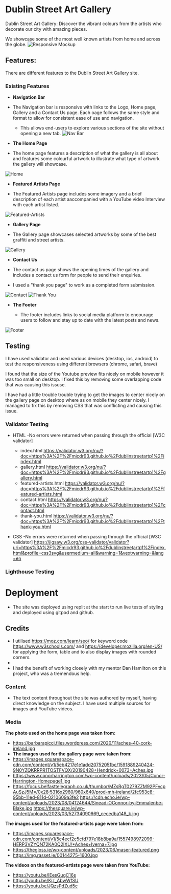 # Dublin Street Art Gallery

Dublin Street Art Gallery: 
Discover the vibrant colours from the artists who decorate our city with amazing pieces.

We showcase some of the most well known artists from home and across the globe.
![Responsive Mockup](https://micdr93.github.io/dublinstreetartp1/assets/readme-images/dublin_street_art_gallery_mockup.png)

## Features: 

There are different features to the Dublin Street Art Gallery site.

### Existing Features

- __Navigation Bar__

- The Navigation bar is responsive with links to the Logo, Home page, Gallery and a Contact Us page. Each oage follows the same style and format to allow for consistent ease of use and navigation. 

  - This allows end-users to explore various sections of the site without opening a new tab.
  ![Nav Bar](https://micdr93.github.io/dublinstreetartp1/assets/readme-images/dublin_street_art_gallery_navbar.png)

- __The Home Page__

- The home page features a description of what the gallery is all about and features some colourful artwork to illustrate what type of artwork the gallery will showcase.

![Home](https://micdr93.github.io/dublinstreetartp1/assets/readme-images/dublin_street_art_gallery_home.png)

- __Featured Artists Page__

- The Featured Artists page includes some imagery and a brief description of each artist aaccompanied with a YouTube video Interview with each artist listed.

![Featured-Artists](https://micdr93.github.io/dublinstreetartp1/assets/readme-images/dublin_street_art_gallery_featured_artists.png)

- __Gallery Page__

- The Gallery page showcases selected artworks by some of the best graffiti and street artists.

![Gallery](https://micdr93.github.io/dublinstreetartp1/assets/readme-images/dublin_street_art_gallery_gallery_page.png)

- __Contact Us__

- The contact us page shows the opening times of the gallery and includes a contact us form for people to send their enquiries.
- I used a "thank you page" to work as a completed form submission.



![Contact](https://micdr93.github.io/dublinstreetartp1/assets/readme-images/dublin_street_art_gallery_contact_us.png)
![Thank You](https://micdr93.github.io/dublinstreetartp1/assets/readme-images/dublin_street_art_gallery_thank_you.png)

- __The Footer__ 

  - The footer includes links to social media platform to encourage users to follow and stay up to date with the latest posts and news.

![Footer](https://micdr93.github.io/dublinstreetartp1/assets/readme-images/dublin_street_art_gallery_footer.png)

## Testing 

I have used validator and used various devices (desktop, ios, android) to test the responsiveness using different browsers (chrome, safari, brave)

I found that the size of the Youtube preview fits nicely on mobile however it was too small on desktop. I fixed this by removing some overlapping code that was causing this issuse.

I have had a little trouble trouble trying to get the images to center nicely on the gallery page on desktop where as on mobile they center nicely. I managed to fix this by removing CSS that was conflicting and causing this issue.

### Validator Testing 

- HTML
  -No errors were returned when passing through the official [W3C validator]
  - index.html https://validator.w3.org/nu/?doc=https%3A%2F%2Fmicdr93.github.io%2Fdublinstreetartp1%2Findex.html
  - gallery.html https://validator.w3.org/nu/?doc=https%3A%2F%2Fmicdr93.github.io%2Fdublinstreetartp1%2Fgallery.html
  - featured-artists.html https://validator.w3.org/nu/?doc=https%3A%2F%2Fmicdr93.github.io%2Fdublinstreetartp1%2Ffeatured-artists.html
  - contact.html https://validator.w3.org/nu/?doc=https%3A%2F%2Fmicdr93.github.io%2Fdublinstreetartp1%2Fcontact.html
  - thank-you.html https://validator.w3.org/nu/?doc=https%3A%2F%2Fmicdr93.github.io%2Fdublinstreetartp1%2Fthank-you.html

- CSS 
  -No errors were returned when passing through the official [W3C validator] https://jigsaw.w3.org/css-validator/validator?uri=https%3A%2F%2Fmicdr93.github.io%2Fdublinstreetartp1%2Findex.html&profile=css3svg&usermedium=all&warning=1&vextwarning=&lang=en
  
### Lighthouse Testing 


# Deployment

- The site was deployed using replit at the start to run live tests of styling and deployed using gitpod and github.

## Credits 

- I utilised https://moz.com/learn/seo/ for keyword code https://www.w3schools.com/ and https://developer.mozilla.org/en-US/ for applying the form, table and to also display images with rounded corners. 
- 
- I had the benefit of working closely with my mentor Dan Hamilton on this project, who was a tremendous help.


### Content 

- The text content throughout the site was authored by myself, having direct knowledge on the subject. I have used multiple sources for images and YouTube videos.

### Media

**The photo used on the home page was taken from:**
- https://barbarapicci.files.wordpress.com/2020/11/aches-40-cork-ireland.jpg
- **The images used for the gallery page were taken from:**
- https://images.squarespace-cdn.com/content/v1/5eb4217e1e1add20752051bc/1591889240424-9N0YZQKRRPR1TOSTFVQX/20190428+Hendrick+0073+Aches.jpg
- https://www.conorharrington.com/wp-content/uploads/2023/05/Conor-Harrington-Homepage1.jpg
- https://focus.belfasttelegraph.co.uk/thumbor/MZsRgT0279ZZM92PFvcpAuSzJ5M=/0x28:5316x2960/960x640/prod-mh-ireland/2fc953c8-95bb-11ed-811d-0210609a3fe2
https://cdn.echo.ie/wp-content/uploads/2023/08/04124644/Sinead-OConnor-by-Emmalenbe-Blake.jpg
https://thesquare.ie/wp-content/uploads/2023/03/52734090669_cecedba148_k.jpg

**The images used for the featured-artists page were taken from:**
- https://images.squarespace-cdn.com/content/v1/5c4ecf2c5cfd797e18b8ba9a/1557498972099-HERP3VZYQN72KA0Q2IXU/*Aches+Iverna+7.jpg
- https://thegloss.ie/wp-content/uploads/2023/06/maser-featured.png
- https://img.rasset.ie/00144275-1600.jpg

**The videos on the featured-artists page were taken from YouTube:** 
- https://youtu.be/IEesGugC16s
- https://youtu.be/Kjz_AbwWfSU
- https://youtu.be/JQzsPdZud5c
